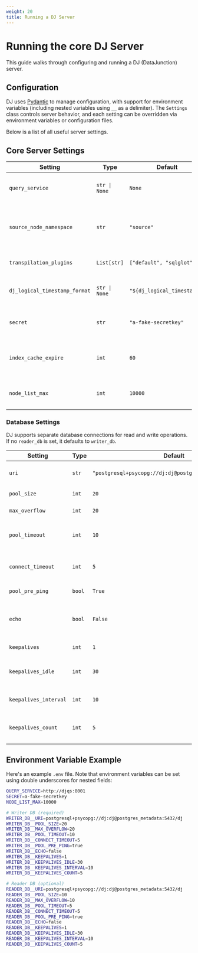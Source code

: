 ```yaml
---
weight: 20
title: Running a DJ Server
---
```


# Running the core DJ Server

This guide walks through configuring and running a DJ (DataJunction) server.

## Configuration

DJ uses [Pydantic](https://docs.pydantic.dev/latest/) to manage configuration, with support for environment variables (including nested variables using `__` as a delimiter). The `Settings` class controls server behavior, and each setting can be overridden via environment variables or configuration files.

Below is a list of all useful server settings.

## Core Server Settings

| Setting                         | Type              | Default                          | Description |
|---------------------------------|-------------------|----------------------------------|-------------|
| `query_service`            | `str \| None`   | `None`                | Optional external query service URL. |
| `source_node_namespace`    | `str`           | `"source"`            | Namespace for automatically created source nodes. |
| `transpilation_plugins`        | `List[str]`       | `["default", "sqlglot"]`         | Enabled transpilation plugins. |
| `dj_logical_timestamp_format` | `str \| None` | `"${dj_logical_timestamp}"` | Macro for logical timestamp substitution. |
| `secret`                       | `str`             | `"a-fake-secretkey"`             | 128-bit secret for JWT and encryption. |
| `index_cache_expire` | `int`        | `60`    | Interval in seconds before cache expiration for indexes. |
| `node_list_max`      | `int`        | `10000` | Max number of nodes returned in a list request. |

### Database Settings

DJ supports separate database connections for read and write operations. If no `reader_db` is set, it defaults to `writer_db`.

| Setting                 | Type      | Default               | Description |
|------------------------|-----------|-----------------------|-------------|
| `uri`                  | `str`     | `"postgresql+psycopg://dj:dj@postgres_metadata:5432/dj"` | SQLAlchemy-compatible DB URI. |
| `pool_size`            | `int`     | `20`                  | Connection pool size. |
| `max_overflow`         | `int`     | `20`                  | Max overflow connections. |
| `pool_timeout`         | `int`     | `10`                  | Timeout for acquiring a connection (in seconds). |
| `connect_timeout`      | `int`     | `5`                   | Timeout for initial DB connection (in seconds). |
| `pool_pre_ping`        | `bool`    | `True`                | Enable pre-ping checks. |
| `echo`                 | `bool`    | `False`               | Enable SQLAlchemy echo mode for debugging. |
| `keepalives`           | `int`     | `1`                   | Enable TCP keepalives. |
| `keepalives_idle`      | `int`     | `30`                  | Idle time before sending keepalives. |
| `keepalives_interval`  | `int`     | `10`                  | Interval between keepalives. |
| `keepalives_count`     | `int`     | `5`                   | Number of failed probes before dropping. |

## Environment Variable Example

Here's an example `.env` file. Note that environment variables can be set using
double underscores for nested fields:
```bash
QUERY_SERVICE=http://djqs:8001
SECRET=a-fake-secretkey
NODE_LIST_MAX=10000

# Writer DB (required)
WRITER_DB__URI=postgresql+psycopg://dj:dj@postgres_metadata:5432/dj
WRITER_DB__POOL_SIZE=20
WRITER_DB__MAX_OVERFLOW=20
WRITER_DB__POOL_TIMEOUT=10
WRITER_DB__CONNECT_TIMEOUT=5
WRITER_DB__POOL_PRE_PING=true
WRITER_DB__ECHO=false
WRITER_DB__KEEPALIVES=1
WRITER_DB__KEEPALIVES_IDLE=30
WRITER_DB__KEEPALIVES_INTERVAL=10
WRITER_DB__KEEPALIVES_COUNT=5

# Reader DB (optional)
READER_DB__URI=postgresql+psycopg://dj:dj@postgres_metadata:5432/dj
READER_DB__POOL_SIZE=10
READER_DB__MAX_OVERFLOW=10
READER_DB__POOL_TIMEOUT=5
READER_DB__CONNECT_TIMEOUT=5
READER_DB__POOL_PRE_PING=true
READER_DB__ECHO=false
READER_DB__KEEPALIVES=1
READER_DB__KEEPALIVES_IDLE=30
READER_DB__KEEPALIVES_INTERVAL=10
READER_DB__KEEPALIVES_COUNT=5
```
